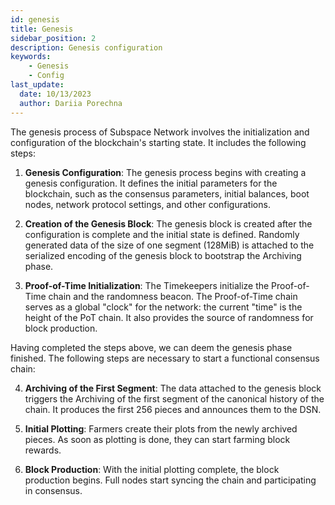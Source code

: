 ```yaml
---
id: genesis
title: Genesis
sidebar_position: 2
description: Genesis configuration
keywords:
    - Genesis
    - Config
last_update:
  date: 10/13/2023
  author: Dariia Porechna
---
```


The genesis process of Subspace Network involves the initialization and configuration of the blockchain's starting state. It includes the following steps:

1. **Genesis Configuration**: The genesis process begins with creating a genesis configuration. It defines the initial parameters for the blockchain, such as the consensus parameters, initial balances, boot nodes, network protocol settings, and other configurations.

2. **Creation of the Genesis Block**: The genesis block is created after the configuration is complete and the initial state is defined. Randomly generated data of the size of one segment (128MiB) is attached to the serialized encoding of the genesis block to bootstrap the Archiving phase.

3. **Proof-of-Time Initialization**: The Timekeepers initialize the Proof-of-Time chain and the randomness beacon. The Proof-of-Time chain serves as a global "clock" for the network: the current "time" is the height of the PoT chain. 
It also provides the source of randomness for block production.

Having completed the steps above, we can deem the genesis phase finished. The following steps are necessary to start a functional consensus chain:

4. **Archiving of the First Segment**: The data attached to the genesis block triggers the Archiving of the first segment of the canonical history of the chain. It produces the first 256 pieces and announces them to the DSN.

5. **Initial Plotting**: Farmers create their plots from the newly archived pieces. As soon as plotting is done, they can start farming block rewards.

6. **Block Production**: With the initial plotting complete, the block production begins. Full nodes start syncing the chain and participating in consensus.
